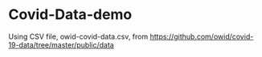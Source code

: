 # Covid-Data-demo
Using CSV file, owid-covid-data.csv, from https://github.com/owid/covid-19-data/tree/master/public/data
